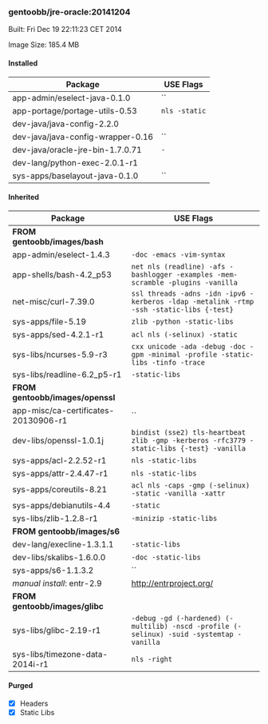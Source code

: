 ### gentoobb/jre-oracle:20141204
Built: Fri Dec 19 22:11:23 CET 2014

Image Size: 185.4 MB
#### Installed
Package | USE Flags
--------|----------
app-admin/eselect-java-0.1.0 | ``
app-portage/portage-utils-0.53 | `nls -static`
dev-java/java-config-2.2.0 | ` `
dev-java/java-config-wrapper-0.16 | ``
dev-java/oracle-jre-bin-1.7.0.71 | `-`
dev-lang/python-exec-2.0.1-r1 | ` `
sys-apps/baselayout-java-0.1.0 | ``
#### Inherited
Package | USE Flags
--------|----------
**FROM gentoobb/images/bash** |
app-admin/eselect-1.4.3 | `-doc -emacs -vim-syntax`
app-shells/bash-4.2_p53 | `net nls (readline) -afs -bashlogger -examples -mem-scramble -plugins -vanilla`
net-misc/curl-7.39.0 | `ssl threads -adns -idn -ipv6 -kerberos -ldap -metalink -rtmp -ssh -static-libs {-test}`
sys-apps/file-5.19 | `zlib -python -static-libs`
sys-apps/sed-4.2.1-r1 | `acl nls (-selinux) -static`
sys-libs/ncurses-5.9-r3 | `cxx unicode -ada -debug -doc -gpm -minimal -profile -static-libs -tinfo -trace`
sys-libs/readline-6.2_p5-r1 | `-static-libs`
**FROM gentoobb/images/openssl** |
app-misc/ca-certificates-20130906-r1 | ``
dev-libs/openssl-1.0.1j | `bindist (sse2) tls-heartbeat zlib -gmp -kerberos -rfc3779 -static-libs {-test} -vanilla`
sys-apps/acl-2.2.52-r1 | `nls -static-libs`
sys-apps/attr-2.4.47-r1 | `nls -static-libs`
sys-apps/coreutils-8.21 | `acl nls -caps -gmp (-selinux) -static -vanilla -xattr`
sys-apps/debianutils-4.4 | `-static`
sys-libs/zlib-1.2.8-r1 | `-minizip -static-libs`
**FROM gentoobb/images/s6** |
dev-lang/execline-1.3.1.1 | `-static-libs`
dev-libs/skalibs-1.6.0.0 | `-doc -static-libs`
sys-apps/s6-1.1.3.2 | ``
*manual install*: entr-2.9 | http://entrproject.org/
**FROM gentoobb/images/glibc** |
sys-libs/glibc-2.19-r1 | `-debug -gd (-hardened) (-multilib) -nscd -profile (-selinux) -suid -systemtap -vanilla`
sys-libs/timezone-data-2014i-r1 | `nls -right`
#### Purged
- [x] Headers
- [x] Static Libs

